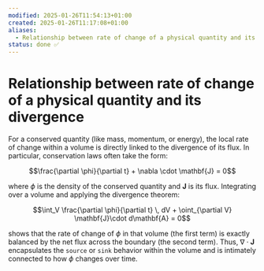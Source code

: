 ```yaml
---
modified: 2025-01-26T11:54:13+01:00
created: 2025-01-26T11:17:08+01:00
aliases:
  - Relationship between rate of change of a physical quantity and its divergence
status: done ✅
---
```

# Relationship between rate of change of a physical quantity and its divergence

For a conserved quantity (like mass, momentum, or energy), the local rate of change within a volume is directly linked to the divergence of its flux. In particular, conservation laws often take the form:

$$\frac{\partial \phi}{\partial t} + \nabla \cdot \mathbf{J} = 0$$

where $\phi$ is the density of the conserved quantity and $\mathbf{J}$ is its flux. Integrating over a volume and applying the divergence theorem:

$$\int_V \frac{\partial \phi}{\partial t} \, dV + \oint_{\partial V} \mathbf{J}\cdot d\mathbf{A} = 0$$

shows that the rate of change of $\phi$ in that volume (the first term) is exactly balanced by the net flux across the boundary (the second term). Thus, $\nabla \cdot \mathbf{J}$ encapsulates the `source` or `sink` behavior within the volume and is intimately connected to how $\phi$ changes over time.